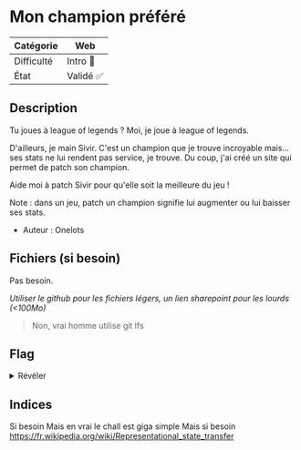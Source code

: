 # Mon champion préféré

| Catégorie  | Web      | 
|------------|----------|
| Difficulté | Intro 👶 | 
| État       | Validé ✅ |
## Description

Tu joues à league of legends ? Moi, je joue à league of legends.

D'ailleurs, je main Sivir. C'est un champion que je trouve incroyable mais... ses stats ne lui rendent pas service, je trouve.
Du coup, j'ai créé un site qui permet de patch son champion. 

Aide moi à patch Sivir pour qu'elle soit la meilleure du jeu !


Note : dans un jeu, patch un champion signifie lui augmenter ou lui baisser ses stats.

- Auteur : Onelots

## Fichiers (si besoin)

Pas besoin.

*Utiliser le github pour les fichiers légers, un lien sharepoint pour les lourds (<100Mo)*
> Non, vrai homme utilise git lfs 

## Flag
<details>
<summary>Révéler</summary>
<code>CYBN{J3_P4TCH_C0MM3_UN_D13U}</code> (case insensitive)
</details>

## Indices

Si besoin
Mais en vrai le chall est giga simple
Mais si besoin 
https://fr.wikipedia.org/wiki/Representational_state_transfer
